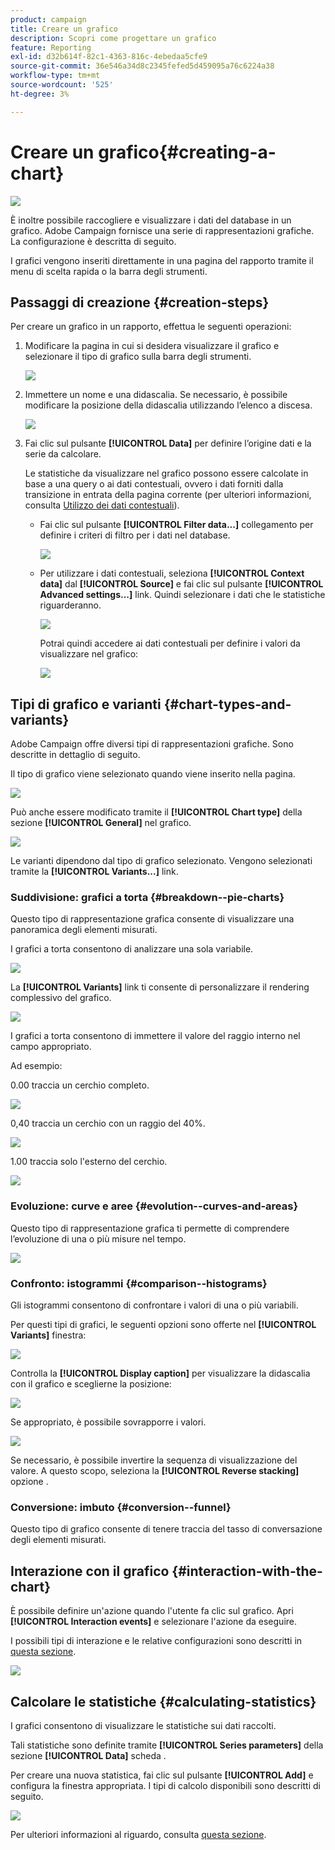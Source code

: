 ```yaml
---
product: campaign
title: Creare un grafico
description: Scopri come progettare un grafico
feature: Reporting
exl-id: d32b614f-82c1-4363-816c-4ebedaa5cfe9
source-git-commit: 36e546a34d8c2345fefed5d459095a76c6224a38
workflow-type: tm+mt
source-wordcount: '525'
ht-degree: 3%

---
```


# Creare un grafico{#creating-a-chart}

![](../../assets/common.svg)

È inoltre possibile raccogliere e visualizzare i dati del database in un grafico. Adobe Campaign fornisce una serie di rappresentazioni grafiche. La configurazione è descritta di seguito.

I grafici vengono inseriti direttamente in una pagina del rapporto tramite il menu di scelta rapida o la barra degli strumenti.

## Passaggi di creazione {#creation-steps}

Per creare un grafico in un rapporto, effettua le seguenti operazioni:

1. Modificare la pagina in cui si desidera visualizzare il grafico e selezionare il tipo di grafico sulla barra degli strumenti.

   ![](assets/s_advuser_report_page_activity_04.png)

1. Immettere un nome e una didascalia. Se necessario, è possibile modificare la posizione della didascalia utilizzando l’elenco a discesa.

   ![](assets/s_ncs_advuser_report_wizard_018.png)

1. Fai clic sul pulsante **[!UICONTROL Data]** per definire l’origine dati e la serie da calcolare.

   Le statistiche da visualizzare nel grafico possono essere calcolate in base a una query o ai dati contestuali, ovvero i dati forniti dalla transizione in entrata della pagina corrente (per ulteriori informazioni, consulta [Utilizzo dei dati contestuali](../../reporting/using/using-the-context.md#using-context-data)).

   * Fai clic sul pulsante **[!UICONTROL Filter data...]** collegamento per definire i criteri di filtro per i dati nel database.

      ![](assets/reporting_graph_add_filter.png)

   * Per utilizzare i dati contestuali, seleziona **[!UICONTROL Context data]** dal **[!UICONTROL Source]** e fai clic sul pulsante **[!UICONTROL Advanced settings...]** link. Quindi selezionare i dati che le statistiche riguarderanno.

      ![](assets/reporting_graph_from_context.png)

      Potrai quindi accedere ai dati contestuali per definire i valori da visualizzare nel grafico:

      ![](assets/reporting_graph_select-from_context.png)

## Tipi di grafico e varianti {#chart-types-and-variants}

Adobe Campaign offre diversi tipi di rappresentazioni grafiche. Sono descritte in dettaglio di seguito.

Il tipo di grafico viene selezionato quando viene inserito nella pagina.

![](assets/s_advuser_report_page_activity_04.png)

Può anche essere modificato tramite il **[!UICONTROL Chart type]** della sezione **[!UICONTROL General]** nel grafico.

![](assets/reporting_change_graph_type.png)

Le varianti dipendono dal tipo di grafico selezionato. Vengono selezionati tramite la **[!UICONTROL Variants...]** link.

### Suddivisione: grafici a torta {#breakdown--pie-charts}

Questo tipo di rappresentazione grafica consente di visualizzare una panoramica degli elementi misurati.

I grafici a torta consentono di analizzare una sola variabile.

![](assets/reporting_graph_type_sector_1.png)

La **[!UICONTROL Variants]** link ti consente di personalizzare il rendering complessivo del grafico.

![](assets/reporting_graph_type_sector_2.png)

I grafici a torta consentono di immettere il valore del raggio interno nel campo appropriato.

Ad esempio:

0.00 traccia un cerchio completo.

![](assets/s_ncs_advuser_report_sector_exple1.png)

0,40 traccia un cerchio con un raggio del 40%.

![](assets/s_ncs_advuser_report_sector_exple2.png)

1.00 traccia solo l&#39;esterno del cerchio.

![](assets/s_ncs_advuser_report_sector_exple3.png)

### Evoluzione: curve e aree {#evolution--curves-and-areas}

Questo tipo di rappresentazione grafica ti permette di comprendere l’evoluzione di una o più misure nel tempo.

![](assets/reporting_graph_type_curve.png)

### Confronto: istogrammi {#comparison--histograms}

Gli istogrammi consentono di confrontare i valori di una o più variabili.

Per questi tipi di grafici, le seguenti opzioni sono offerte nel **[!UICONTROL Variants]** finestra:

![](assets/reporting_select_graph_var.png)

Controlla la **[!UICONTROL Display caption]** per visualizzare la didascalia con il grafico e sceglierne la posizione:

![](assets/reporting_select_graph_legend.png)

Se appropriato, è possibile sovrapporre i valori.

![](assets/reporting_graph_type_histo.png)

Se necessario, è possibile invertire la sequenza di visualizzazione del valore. A questo scopo, seleziona la **[!UICONTROL Reverse stacking]** opzione .

### Conversione: imbuto {#conversion--funnel}

Questo tipo di grafico consente di tenere traccia del tasso di conversazione degli elementi misurati.

## Interazione con il grafico {#interaction-with-the-chart}

È possibile definire un&#39;azione quando l&#39;utente fa clic sul grafico. Apri **[!UICONTROL Interaction events]** e selezionare l&#39;azione da eseguire.

I possibili tipi di interazione e le relative configurazioni sono descritti in [questa sezione](../../web/using/static-elements-in-a-web-form.md#inserting-html-content).

![](assets/s_ncs_advuser_report_wizard_017.png)

## Calcolare le statistiche {#calculating-statistics}

I grafici consentono di visualizzare le statistiche sui dati raccolti.

Tali statistiche sono definite tramite **[!UICONTROL Series parameters]** della sezione **[!UICONTROL Data]** scheda .

Per creare una nuova statistica, fai clic sul pulsante **[!UICONTROL Add]** e configura la finestra appropriata. I tipi di calcolo disponibili sono descritti di seguito.

![](assets/reporting_add_statistics.png)

Per ulteriori informazioni al riguardo, consulta [questa sezione](../../reporting/using/using-the-descriptive-analysis-wizard.md#statistics-calculation).
